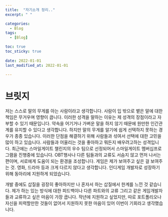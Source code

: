 ```yaml
---
title:  "자기소개 정리.."
excerpt: " "

categories:
  - Blog
tags:
  - [Blog]

toc: true
toc_sticky: true
 
date: 2022-01-01
last_modified_at: 2022-01-01

--- 
```


# 브릿지 

저는 스스로 말의 무게를 아는 사람이라고 생각합니다. 사람이 입 밖으로 뱉은 말에 대한 책임은 무거우며 영향이 큽니다. 이러한 성격을 말하는 이유는 제 성격의 장점이라고 자부할 수 있기 때문입니다. 약속을 어기거나 가벼운 말을 하지 않기 때문에 원만한 인간관계를 유지할 수 있다고 생각합니다. 하지만 말의 무게를 알기에 쉽게 선택하지 못하는 경우가 종종 있습니다. 이러한 단점을 해결하기 위해 사람들과 섞여서 선택에 대한 고민을 많이 하고 있습니다. 
사람들과  어울리는 것을 좋아하고 뭐든지 배우려고하는 성격입니다. 최근에는 스마일게이트 챌린지의 우수 팀으로 선정되어서 스마일게이트 멤버십프로그램을 진행중에 있습니다.  OBT행사나 다른 팀들과의 교류도 서슴지 않고 먼저 나서는 편이며, 서로에게 도움이 되는 환경을 조성합니다. 
게임은 제가 보여주고 싶은 걸 보여주는 것. 영화, 드라마 등과 크게 다르지 않다고 생각합니다.
인디게임 개발자로 성장하기 위해 동아리에 지원하게 되었습니다.


개발 중에도 삽질을 굉장히 좋아하지만 나 혼자서 하는 삽질에서 한계를 느낀 것 같습니다. 
제가 하는 있는 방식에 대한 피드백이나 다른 파트와의 교류 그리고 같은 게임개발자들과 교류하고 싶은 마음이 가장 큽니다. 작년에 지원하고 싶었지만, 따로 포트폴리오나 자신을 피력할만한 것들이 없어서 지원하지 못한 마음이 있어 이번이 기회라고 생각했습니다. 

